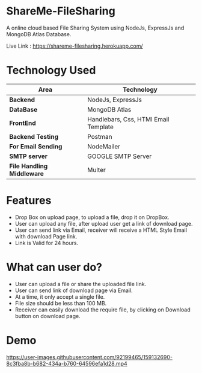 # ShareMe-FileSharing
A online cloud based File Sharing System using NodeJs, ExpressJs and MongoDB Atlas Database.

Live Link : https://shareme-filesharing.herokuapp.com/

# Technology Used
Area | Technology 
-----|------------
**Backend** | NodeJs, ExpressJs
**DataBase** | MongoDB Atlas
**FrontEnd** | Handlebars, Css, HTMl Email Template
**Backend Testing** | Postman
**For Email Sending** | NodeMailer
**SMTP server** | GOOGLE SMTP Server
**File Handling Middleware** | Multer

# Features
- Drop Box on upload page, to upload a file, drop it on DropBox.
- User can upload any file, after upload user get a link of download page.
- User can send link via Email, receiver will receive a HTML Style Email with download Page link.
- Link is Valid for 24 hours.


# What can user do?
- User can upload a file or share the uploaded file link.
- User can send link of download page via Email.
- At a time, it only accept a single file.
- File size should be less than 100 MB.
- Receiver can easily download the require file, by clicking on Download button on download page.


# Demo
https://user-images.githubusercontent.com/92199465/159132690-8c3fba8b-b682-434a-b760-64596efa1d28.mp4
